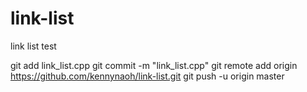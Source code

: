 # link-list
link list test


git add link_list.cpp
git commit -m "link_list.cpp"
git remote add origin https://github.com/kennynaoh/link-list.git
git push -u origin master

